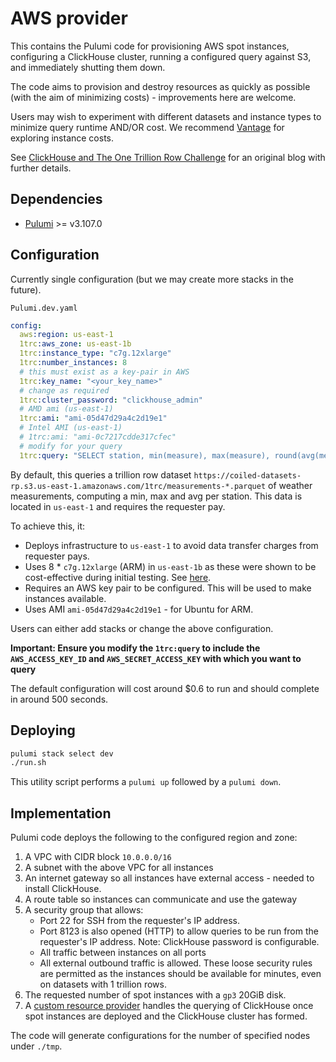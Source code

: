 # AWS provider

This contains the Pulumi code for provisioning AWS spot instances, configuring a ClickHouse cluster, running a configured query against S3, and immediately shutting them down.

The code aims to provision and destroy resources as quickly as possible (with the aim of minimizing costs) - improvements here are welcome.

Users may wish to experiment with different datasets and instance types to minimize query runtime AND/OR cost. We recommend [Vantage](https://instances.vantage.sh) for exploring instance costs.

See [ClickHouse and The One Trillion Row Challenge](https://clickhouse.com/blog/clickhouse-1-trillion-row-challenge) for an original blog with further details.

## Dependencies

- [Pulumi](https://www.pulumi.com/docs/install/) >= v3.107.0

## Configuration

Currently single configuration (but we may create more stacks in the future).

`Pulumi.dev.yaml`
```yaml
config:
  aws:region: us-east-1
  1trc:aws_zone: us-east-1b
  1trc:instance_type: "c7g.12xlarge"
  1trc:number_instances: 8
  # this must exist as a key-pair in AWS
  1trc:key_name: "<your_key_name>"
  # change as required
  1trc:cluster_password: "clickhouse_admin"
  # AMD ami (us-east-1)
  1trc:ami: "ami-05d47d29a4c2d19e1"
  # Intel AMI (us-east-1)
  # 1trc:ami: "ami-0c7217cdde317cfec"
  # modify for your query
  1trc:query: "SELECT station, min(measure), max(measure), round(avg(measure), 2) FROM s3Cluster('default','https://coiled-datasets-rp.s3.us-east-1.amazonaws.com/1trc/measurements-*.parquet', '<AWS_ACCESS_KEY_ID>', '<AWS_SECRET_ACCESS_KEY>', headers('x-amz-request-payer' = 'requester')) GROUP BY station ORDER BY station ASC SETTINGS max_download_buffer_size = 52428800, max_threads=128"
```

By default, this queries a trillion row dataset `https://coiled-datasets-rp.s3.us-east-1.amazonaws.com/1trc/measurements-*.parquet` of weather measurements, computing a min, max and avg per station. This data is located in `us-east-1` and requires the requester pay.

To achieve this, it:

- Deploys infrastructure to `us-east-1` to avoid data transfer charges from requester pays.
- Uses 8 * `c7g.12xlarge` (ARM) in `us-east-1b` as these were shown to be cost-effective during initial testing. See [here](https://clickhouse.com/blog/clickhouse-1-trillion-row-challenge).
- Requires an AWS key pair to be configured. This will be used to make instances available.
- Uses AMI `ami-05d47d29a4c2d19e1` - for Ubuntu for ARM.

Users can either add stacks or change the above configuration.

**Important: Ensure you modify the `1trc:query` to include the `AWS_ACCESS_KEY_ID` and `AWS_SECRET_ACCESS_KEY` with which you want to query**


The default configuration will cost around $0.6 to run and should complete in around 500 seconds.

## Deploying

```bash
pulumi stack select dev
./run.sh
```

This utility script performs a `pulumi up` followed by a `pulumi down`.

## Implementation

Pulumi code deploys the following to the configured region and zone:

1. A VPC with CIDR block `10.0.0.0/16`
2. A subnet with the above VPC for all instances
3. An internet gateway so all instances have external access - needed to install ClickHouse.
4. A route table so instances can communicate and use the gateway
5. A security group that allows:
   - Port 22 for SSH from the requester's IP address. 
   - Port 8123 is also opened (HTTP) to allow queries to be run from the requester's IP address. Note: ClickHouse password is configurable.
   - All traffic between instances on all ports
   - All external outbound traffic is allowed.
   These loose security rules are permitted as the instances should be available for minutes, even on datasets with 1 trillion rows.
6. The requested number of spot instances with a `gp3` 20GiB disk.
7. A [custom resource provider](./query.py) handles the querying of ClickHouse once spot instances are deployed and the ClickHouse cluster has formed.

The code will generate configurations for the number of specified nodes under `./tmp`.

